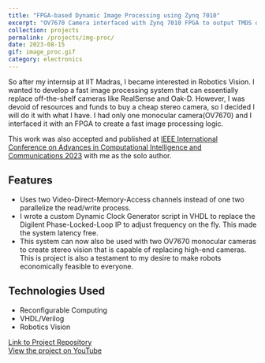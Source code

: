 ```yaml
---
title: "FPGA-based Dynamic Image Processing using Zynq 7010"
excerpt: "OV7670 Camera interfaced with Zynq 7010 FPGA to output TMDS data displayed on monitor"
collection: projects
permalink: /projects/img-proc/
date: 2023-08-15
gif: image_proc.gif
category: electronics
---
```


So after my internsip at IIT Madras, I became interested in Robotics Vision. I wanted to develop a fast image processing system that can essentially replace off-the-shelf cameras like RealSense and Oak-D. However, I was devoid of resources and funds to buy a cheap stereo camera, so I decided I will do it with what I have. I had only one monocular camera(OV7670) and I interfaced it with an FPGA to create a fast image processing logic.

This work was also accepted and published at [IEEE International Conference on Advances in Computational Intelligence and Communications 2023](https://ieeexplore.ieee.org/abstract/document/10435029) with me as the solo author.

## Features

- Uses two Video-Direct-Memory-Access channels instead of one two parallelize the read/write process.
- I wrote a custom Dynamic Clock Generator script in VHDL to replace the Digilent Phase-Locked-Loop IP to adjust frequency on the fly. This made the system latency free.
- This system can now also be used with two OV7670 monocular cameras to create stereo vision that is capable of replacing high-end cameras. This is project is also a testament to my desire to make robots economically feasible to everyone.

## Technologies Used

- Reconfigurable Computing
- VHDL/Verilog
- Robotics Vision

[Link to Project Repository](https://github.com/MysEcho/Dynamic-Image-Processing-on-Zynq)\
[View the project on YouTube](https://www.youtube.com/watch?v=82h42gcCD0A)